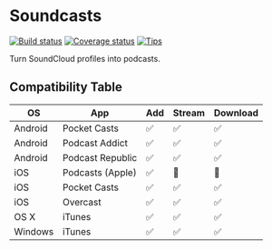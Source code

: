 # Soundcasts

[![Build status][build-badge]][build-href]
[![Coverage status][coverage-badge]][coverage-href]
[![Tips][ez-money-badge]][ez-money-href]

Turn SoundCloud profiles into podcasts.

## Compatibility Table

OS | App | Add | Stream | Download
--- | --- | --- | --- | ---
Android | Pocket Casts | :white_check_mark: | :white_check_mark: | :white_check_mark:
Android | Podcast Addict | :white_check_mark: | :white_check_mark: | :white_check_mark:
Android | Podcast Republic | :white_check_mark: | :white_check_mark: | :white_check_mark:
iOS | Podcasts (Apple) | :white_check_mark: | :no_entry_sign: | :no_entry_sign:
iOS | Pocket Casts | :white_check_mark: | :white_check_mark: | :white_check_mark:
iOS | Overcast | :white_check_mark: | :white_check_mark: | :white_check_mark:
OS X | iTunes | :white_check_mark: | :white_check_mark: | :white_check_mark:
Windows | iTunes | :white_check_mark: | :white_check_mark: | :white_check_mark:

[build-badge]: https://travis-ci.org/L33T-KR3W/soundcasts-server.svg
[build-href]: https://travis-ci.org/L33T-KR3W/soundcasts-server

[ez-money-badge]: https://img.shields.io/badge/tips-%24172,098,510,789,234%2Fweek-brightgreen.svg
[ez-money-href]: https://www.youtube.com/watch?v=dQw4w9WgXcQ

[coverage-badge]: https://coveralls.io/repos/L33T-KR3W/soundcasts-server/badge.svg?branch=master&service=github
[coverage-href]: https://coveralls.io/github/L33T-KR3W/soundcasts-server?branch=master
